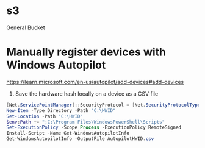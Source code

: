 # s3
General Bucket 
# Manually register devices with Windows Autopilot
https://learn.microsoft.com/en-us/autopilot/add-devices#add-devices


1. Save the hardware hash locally on a device as a CSV file

```powershell
[Net.ServicePointManager]::SecurityProtocol = [Net.SecurityProtocolType]::Tls12
New-Item -Type Directory -Path "C:\HWID"
Set-Location -Path "C:\HWID"
$env:Path += ";C:\Program Files\WindowsPowerShell\Scripts"
Set-ExecutionPolicy -Scope Process -ExecutionPolicy RemoteSigned
Install-Script -Name Get-WindowsAutopilotInfo
Get-WindowsAutopilotInfo -OutputFile AutopilotHWID.csv
```
